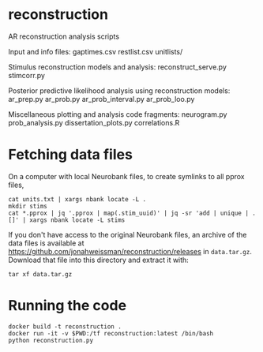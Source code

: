 # reconstruction
AR reconstruction analysis scripts

Input and info files:
gaptimes.csv
restlist.csv
unitlists/

Stimulus reconstruction models and analysis:
reconstruct_serve.py
stimcorr.py

Posterior predictive likelihood analysis using reconstruction models:
ar_prep.py
ar_prob.py
ar_prob_interval.py
ar_prob_loo.py

Miscellaneous plotting and analysis code fragments:
neurogram.py
prob_analysis.py
dissertation_plots.py
correlations.R

# Fetching data files
On a computer with local Neurobank files, to create symlinks to all pprox files,
```
cat units.txt | xargs nbank locate -L .
mkdir stims
cat *.pprox | jq '.pprox | map(.stim_uuid)' | jq -sr 'add | unique | .[]' | xargs nbank locate -L stims
```
If you don't have access to the original Neurobank files, an archive of the data
files is available at https://github.com/jonahweissman/reconstruction/releases
in `data.tar.gz`. Download that file into this directory and extract it with:
```
tar xf data.tar.gz
```

# Running the code
```
docker build -t reconstruction .
docker run -it -v $PWD:/tf reconstruction:latest /bin/bash
python reconstruction.py
```
